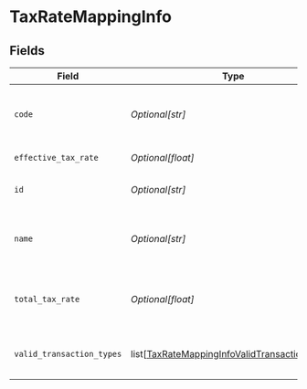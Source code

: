 # TaxRateMappingInfo


## Fields

| Field                                                                                                           | Type                                                                                                            | Required                                                                                                        | Description                                                                                                     | Example                                                                                                         |
| --------------------------------------------------------------------------------------------------------------- | --------------------------------------------------------------------------------------------------------------- | --------------------------------------------------------------------------------------------------------------- | --------------------------------------------------------------------------------------------------------------- | --------------------------------------------------------------------------------------------------------------- |
| `code`                                                                                                          | *Optional[str]*                                                                                                 | :heavy_minus_sign:                                                                                              | Code for the tax rate from the accounting platform.                                                             | UK Standard Rate (Bills)                                                                                        |
| `effective_tax_rate`                                                                                            | *Optional[float]*                                                                                               | :heavy_minus_sign:                                                                                              | Effective tax rate.                                                                                             | 20                                                                                                              |
| `id`                                                                                                            | *Optional[str]*                                                                                                 | :heavy_minus_sign:                                                                                              | Unique identifier of tax rate.                                                                                  | 59_Bills                                                                                                        |
| `name`                                                                                                          | *Optional[str]*                                                                                                 | :heavy_minus_sign:                                                                                              | Name of the tax rate in the accounting platform.                                                                | UK Standard Rate (Bills) Bills                                                                                  |
| `total_tax_rate`                                                                                                | *Optional[float]*                                                                                               | :heavy_minus_sign:                                                                                              | Total (not compounded) sum of the components of a tax rate.                                                     | 20                                                                                                              |
| `valid_transaction_types`                                                                                       | list[[TaxRateMappingInfoValidTransactionTypes](../../models/shared/taxratemappinginfovalidtransactiontypes.md)] | :heavy_minus_sign:                                                                                              | Supported transaction types for the account.                                                                    |                                                                                                                 |